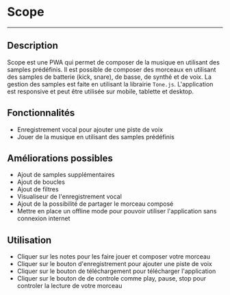 # Scope

---

## Description

Scope est une PWA qui permet de composer de la musique en utilisant des samples prédéfinis. Il est possible de composer des morceaux en utilisant des samples de batterie (kick, snare), de basse, de synthé et de voix. La gestion des samples est faite en utilisant la librairie `Tone.js`. L'application est responsive et peut être utilisée sur mobile, tablette et desktop.

## Fonctionnalités

- Enregistrement vocal pour ajouter une piste de voix
- Jouer de la musique en utilisant des samples prédéfinis

## Améliorations possibles

- Ajout de samples supplémentaires
- Ajout de boucles
- Ajout de filtres
- Visualiseur de l'enregistrement vocal
- Ajout de la possibilité de partager le morceau composé
- Mettre en place un offline mode pour pouvoir utiliser l'application sans connexion internet

## Utilisation

- Cliquer sur les notes pour les faire jouer et composer votre morceau
- Cliquer sur le bouton d'enregistrement pour ajouter une piste de voix
- Cliquer sur le bouton de téléchargement pour télécharger l'application
- Cliquer sur le bouton de de controle comme play, pause, stop pour controler la lecture de votre morceau
